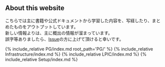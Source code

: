 ## About this website

こちらでは主に書籍や公式ドキュメントから学習した内容を、写経したり、まとめたものをアウトプットしています。  
新しい情報よりは、主に概出の情報が溜まっています。  
誤字等ありましたら、[Issue](https://github.com/tanish-kr/learning-log/issues)の方に上げて頂けると幸いです。


{% include_relative PG/index.md  root_path='PG/' %}
{% include_relative Infrastructure/index.md %}
{% include_relative LPIC/index.md %}
{% include_relative Setup/index.md %}
